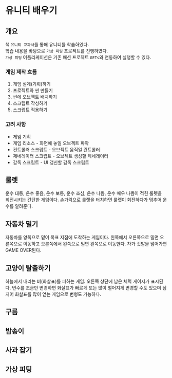 # 유니티 배우기

## 개요

책 `유니티 교과서`를 통해 유니티를 학습하였다.  
학습 내용을 바탕으로 `가상 피팅` 프로젝트를 진행하였다.  
`가상 피팅` 어플리케이션은 기존 패션 프로젝트 `GETs`와 연동하여 실행할 수 있다.

### 게임 제작 흐름

1. 게임 설계(기획)하기
2. 프로젝트와 씬 만들기
3. 씬에 오브젝트 배치하기
4. 스크립트 작성하기
5. 스크립트 적용하기

### 고려 사항

* 게임 기획
* 게임 리소스 - 화면에 놓일 오브젝트 파악
* 컨트롤러 스크립트 - 오브젝트 움직일 컨트롤러
* 제네레이터 스크립트 - 오브젝트 생성할 제네레이터
* 감독 스크립트 - UI 갱신할 감독 스크립트


## 룰렛

운수 대통, 운수 좋음, 운수 보통, 운수 조심, 운수 나쁨, 운수 매우 나쁨이 적힌 룰렛을 회전시키는 간단한 게임이다.
손가락으로 룰렛을 터치하면 룰렛이 회전하다가 멈추어 운수를 알려준다.

## 자동차 밀기

자동차를 양쪽으로 밑어 목표 지점에 도착하는 게임이다.
왼쪽에서 오른쪽으로 밀면 오른쪽으로 이동하고
오른쪽에서 왼쪽으로 밀면 왼쪽으로 이동한다.
차가 깃발을 넘어가면 GAME OVER된다.

## 고양이 탈출하기

하늘에서 내리는 비(화살표)를 피하는 게임.
오른쪽 상단에 남은 체력 게이지가 표시된다.
변수를 조금만 변경하면 화살표가 빠르게 또는 많이 떨어지게 변경할 수도 있으며
심지어 화살표를 많이 얻는 게임으로 변형도 가능하다.

## 구름

## 밤송이

## 사과 잡기

## 가상 피팅